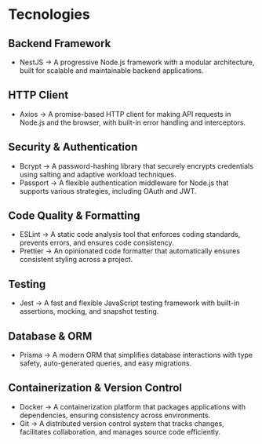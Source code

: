 # Tecnologies

## Backend Framework

- NestJS → A progressive Node.js framework with a modular architecture, built for scalable and maintainable backend applications.

## HTTP Client

- Axios → A promise-based HTTP client for making API requests in Node.js and the browser, with built-in error handling and interceptors.

## Security & Authentication

- Bcrypt → A password-hashing library that securely encrypts credentials using salting and adaptive workload techniques.
- Passport → A flexible authentication middleware for Node.js that supports various strategies, including OAuth and JWT.

## Code Quality & Formatting

- ESLint → A static code analysis tool that enforces coding standards, prevents errors, and ensures code consistency.
- Prettier → An opinionated code formatter that automatically ensures consistent styling across a project.

## Testing

- Jest → A fast and flexible JavaScript testing framework with built-in assertions, mocking, and snapshot testing.

## Database & ORM

- Prisma → A modern ORM that simplifies database interactions with type safety, auto-generated queries, and easy migrations.

## Containerization & Version Control

- Docker → A containerization platform that packages applications with dependencies, ensuring consistency across environments.
- Git → A distributed version control system that tracks changes, facilitates collaboration, and manages source code efficiently.
